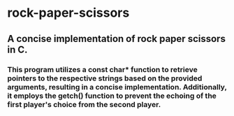 # rock-paper-scissors

## A concise implementation of rock paper scissors in C.

### This program utilizes a const char* function to retrieve pointers to the respective strings based on the provided arguments, resulting in a concise implementation. Additionally, it employs the getch() function to prevent the echoing of the first player's choice from the second player.

